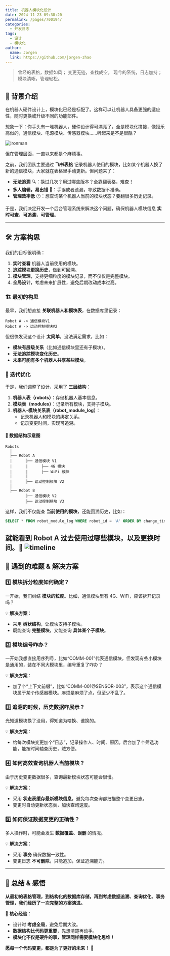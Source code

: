 ```yaml
---
title: 机器人模块化设计
date: 2024-11-23 09:38:20
permalink: /pages/700194/
categories:
  - 开发日志
tags:
  - 设计
  - 模块化
author: 
  name: Jorgen
  link: https://github.com/jorgen-zhao
---
```



> 曾经的表格，数据如风；
> 变更无迹，查找成空。
> 现今的系统，日志加持；
> 模块清晰，管理轻松。

<!-- more -->

## 🤖 背景介绍

在机器人硬件设计上，模块化已经是标配了。这样可以让机器人具备更强的适应性，随时更换或升级不同的功能部件。

想象一下：你手头有一堆机器人，硬件设计得可漂亮了，全是模块化拼接，像搭乐高似的，通信模块、电源模块、传感器模块……听起来是不是很酷？

![ironman](https://cdn.jsdelivr.net/gh/jorgen-zhao/picGo/blog/robot.jpg)

但在管理层面，一直以来都是个麻烦事。

之前，我们团队主要通过 **飞书表格** 记录机器人使用的模块，比如某个机器人换了新的通信模块，大家就在表格里手动更新。但问题来了：

- **无法追溯** 🔍：换过几次？用过哪些版本？全靠翻表格，难查！
- **多人编辑，易出错** 📝：手误或者遗漏，导致数据不准确。
- **管理效率低** 🕑：想查询某个机器人当前的模块状态？要翻很多历史记录。

于是，我们决定开发一个后台管理系统来解决这个问题，确保机器人模块信息 **实时可查**，**可追溯**，**可管理**。

---

## 🛠️ 方案构思

我们的目标很明确：

1. **实时查看** 机器人当前使用的模块。
2. **追踪模块更换历史**，做到可回溯。
3. **模块管理**，支持更细粒度的模块记录，而不仅仅是完整模块。
4. **全局设计**，考虑未来扩展性，避免后期改动成本过高。

### 🏗️ 最初的构思

最早，我们想直接 **关联机器人和模块表**，在数据库里记录：

```
Robot A -> 通信模块V1
Robot A -> 运动控制模块V2
```

但很快发现这个设计 **太简单**，没法满足需求，比如：
- **模块有层级关系**（比如通信模块里还有子模块）。
- **无法追踪模块变化历史**。
- **未来可能有多个机器人共享某些模块**。

### 🚀 迭代优化

于是，我们调整了设计，采用了 **三层结构**：

1. **机器人表（robots）**：存储机器人基本信息。
2. **模块表（modules）**：记录所有模块，支持子模块。
3. **机器人-模块关系表（robot_module_log）**：
   - 记录机器人和模块的绑定关系。
   - 记录变更时间，实现可追溯。

#### 🎨 数据结构示意图

```plaintext
Robots
  |
  ├── Robot A
  |      ├── 通信模块 V1
  |      |      ├── 4G 模块
  |      |      ├── WiFi 模块
  |      |
  |      ├── 运动控制模块 V2
  |
  ├── Robot B
         ├── 通信模块 V2
         ├── 运动控制模块 V3
```

这样，我们不仅能查 **当前使用的模块**，还能回溯历史，比如：

```sql
SELECT * FROM robot_module_log WHERE robot_id = 'A' ORDER BY change_time DESC;
```

就能看到 **Robot A 过去使用过哪些模块**，以及更换时间。🎯
![timeline](https://cdn.jsdelivr.net/gh/jorgen-zhao/picGo/blog/timeline.png)
---

## 🤯 遇到的难题 & 解决方案

### 1️⃣ **模块拆分粒度如何确定？**

一开始，我们纠结 **模块的粒度**。比如，通信模块里有 4G、WiFi，应该拆开记录吗？

💡 **解决方案**：
- 采用 **树状结构**，让模块支持子模块。
- 既能查询 **完整模块**，又能查询 **具体某个子模块**。

### 2️⃣ 模块编号咋办？

一开始我想直接用序列号，比如“COMM-001”代表通信模块，但发现有些小模块是通用的，装在不同大模块里，编号重复了咋办？  

💡 **解决方案**：
- 加了个“上下文前缀”，比如“COMM-001@SENSOR-003”，表示这个通信模块属于某个传感器模块。麻烦是麻烦了点，但至少不乱了。

### 3️⃣ 追溯的时候，历史数据咋展示？

光知道模块换了没用，得知道为啥换、谁换的。 

💡 **解决方案**：
- 给每次模块变更加个“日志”，记录操作人、时间、原因。后台加了个筛选功能，能按时间轴查历史，贼方便。

### 4️⃣ **如何高效查询机器人当前模块？**

由于历史变更数据很多，查询最新模块状态可能会很慢。

💡 **解决方案**：
- 采用 **状态表缓存最新模块信息**，避免每次查询都扫描整个变更日志。
- 变更时自动更新状态表，加快查询速度。

### 5️⃣ **如何保证数据变更的正确性？**

多人操作时，可能会发生 **数据覆盖、误删** 的情况。

💡 **解决方案**：
- 采用 **事务** 确保数据一致性。
- 变更日志 **不可删除**，只能追加，保证追溯能力。

---

## 🎯 总结 & 感悟

**从最初的表格管理，到结构化的数据库存储，再到考虑数据追溯、查询优化、事务管理，我们经历了一次完整的方案演进。**

📌 **核心经验**：
- 设计时 **考虑全局**，避免后期大改。
- **数据结构比代码更重要**，先想清楚再动手。
- **模块化不仅是硬件的事，管理同样需要模块化思维！**


**愿每一个代码变更，都是为了更好的未来！** 🚀

